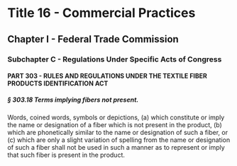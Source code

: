 
# Title 16 - Commercial Practices
## Chapter I - Federal Trade Commission
### Subchapter C - Regulations Under Specific Acts of Congress
#### PART 303 - RULES AND REGULATIONS UNDER THE TEXTILE FIBER PRODUCTS IDENTIFICATION ACT
##### § 303.18 Terms implying fibers not present.

Words, coined words, symbols or depictions, (a) which constitute or imply the name or designation of a fiber which is not present in the product, (b) which are phonetically similar to the name or designation of such a fiber, or (c) which are only a slight variation of spelling from the name or designation of such a fiber shall not be used in such a manner as to represent or imply that such fiber is present in the product.
